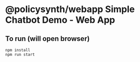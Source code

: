 # @policysynth/webapp Simple Chatbot Demo - Web App

## To run (will open browser)
```
npm install
npm run start
```

